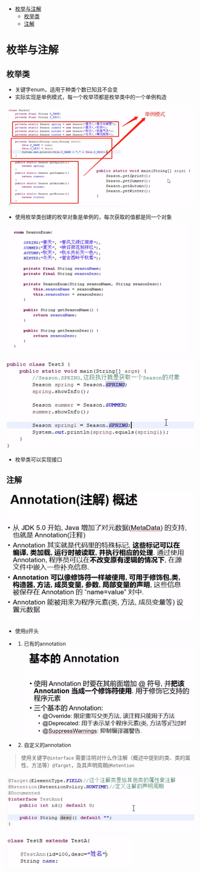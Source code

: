 - [枚举与注解](#%e6%9e%9a%e4%b8%be%e4%b8%8e%e6%b3%a8%e8%a7%a3)
  - [枚举类](#%e6%9e%9a%e4%b8%be%e7%b1%bb)
  - [注解](#%e6%b3%a8%e8%a7%a3)

# 枚举与注解

## 枚举类
- 关键字enum，适用于种类个数已知且不会变
- 实际实现是单例模式，每一个枚举项都是枚举类中的一个单例构造

![枚举类的单例实现](../00picture/枚举类的单例实现方式.png)

- 使用枚举类创建的枚举对象是单例的，每次获取的值都是同一个对象

![枚举类](../00picture/枚举类.png)

![枚举类的使用](../00picture/枚举类的使用.png)

- 枚举类可以实现接口

## 注解

![annotation概述](../00picture/annotation概述.png)

- 使用```@```开头
- 1. 已有的annotation
![基本annotation](../00picture/基本的annotation.png)

- 2. 自定义的annotation
> 使用关键字```@interface```
> 需要注明对什么作注解（概述中提到的类、类的属性、方法等）```@Target```，及其声明周期```@Retention```

![自定义annotation](../00picture/自定义annotation.png)

![自定义的属性annotation](../00picture/自定义的属性annotation.png)









